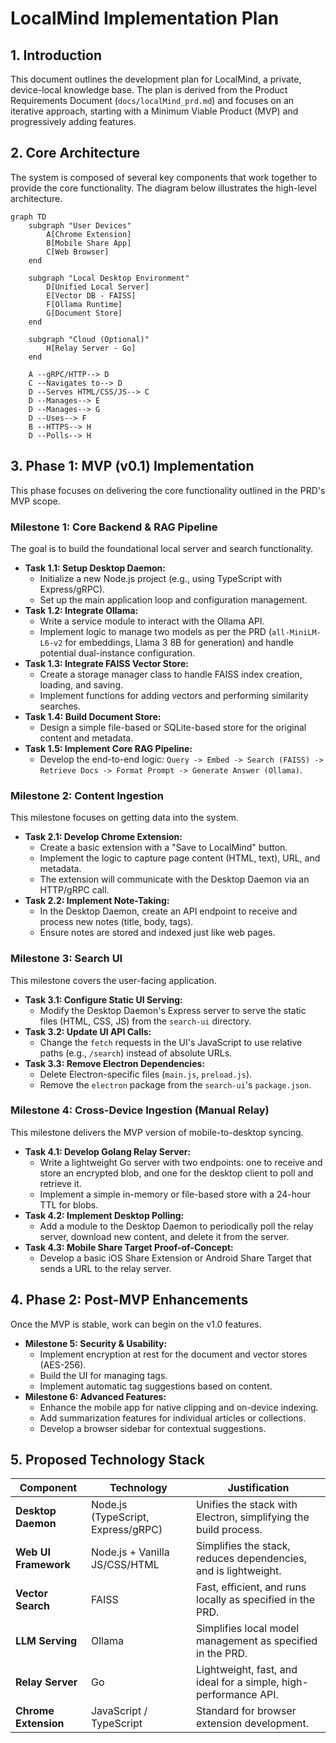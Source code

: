 # LocalMind Implementation Plan

## 1. Introduction

This document outlines the development plan for LocalMind, a private, device-local knowledge base. The plan is derived from the Product Requirements Document (`docs/localMind_prd.md`) and focuses on an iterative approach, starting with a Minimum Viable Product (MVP) and progressively adding features.

## 2. Core Architecture

The system is composed of several key components that work together to provide the core functionality. The diagram below illustrates the high-level architecture.

```mermaid
graph TD
    subgraph "User Devices"
        A[Chrome Extension]
        B[Mobile Share App]
        C[Web Browser]
    end

    subgraph "Local Desktop Environment"
        D[Unified Local Server]
        E[Vector DB - FAISS]
        F[Ollama Runtime]
        G[Document Store]
    end

    subgraph "Cloud (Optional)"
        H[Relay Server - Go]
    end

    A --gRPC/HTTP--> D
    C --Navigates to--> D
    D --Serves HTML/CSS/JS--> C
    D --Manages--> E
    D --Manages--> G
    D --Uses--> F
    B --HTTPS--> H
    D --Polls--> H
```

## 3. Phase 1: MVP (v0.1) Implementation

This phase focuses on delivering the core functionality outlined in the PRD's MVP scope.

### Milestone 1: Core Backend & RAG Pipeline

The goal is to build the foundational local server and search functionality.

- **Task 1.1: Setup Desktop Daemon:**
  - Initialize a new Node.js project (e.g., using TypeScript with Express/gRPC).
  - Set up the main application loop and configuration management.
- **Task 1.2: Integrate Ollama:**
  - Write a service module to interact with the Ollama API.
  - Implement logic to manage two models as per the PRD (`all-MiniLM-L6-v2` for embeddings, Llama 3 8B for generation) and handle potential dual-instance configuration.
- **Task 1.3: Integrate FAISS Vector Store:**
  - Create a storage manager class to handle FAISS index creation, loading, and saving.
  - Implement functions for adding vectors and performing similarity searches.
- **Task 1.4: Build Document Store:**
  - Design a simple file-based or SQLite-based store for the original content and metadata.
- **Task 1.5: Implement Core RAG Pipeline:**
  - Develop the end-to-end logic: `Query -> Embed -> Search (FAISS) -> Retrieve Docs -> Format Prompt -> Generate Answer (Ollama)`.

### Milestone 2: Content Ingestion

This milestone focuses on getting data into the system.

- **Task 2.1: Develop Chrome Extension:**
  - Create a basic extension with a "Save to LocalMind" button.
  - Implement the logic to capture page content (HTML, text), URL, and metadata.
  - The extension will communicate with the Desktop Daemon via an HTTP/gRPC call.
- **Task 2.2: Implement Note-Taking:**
  - In the Desktop Daemon, create an API endpoint to receive and process new notes (title, body, tags).
  - Ensure notes are stored and indexed just like web pages.

### Milestone 3: Search UI

This milestone covers the user-facing application.

- **Task 3.1: Configure Static UI Serving:**
  - Modify the Desktop Daemon's Express server to serve the static files (HTML, CSS, JS) from the `search-ui` directory.
- **Task 3.2: Update UI API Calls:**
  - Change the `fetch` requests in the UI's JavaScript to use relative paths (e.g., `/search`) instead of absolute URLs.
- **Task 3.3: Remove Electron Dependencies:**
  - Delete Electron-specific files (`main.js`, `preload.js`).
  - Remove the `electron` package from the `search-ui`'s `package.json`.

### Milestone 4: Cross-Device Ingestion (Manual Relay)

This milestone delivers the MVP version of mobile-to-desktop syncing.

- **Task 4.1: Develop Golang Relay Server:**
  - Write a lightweight Go server with two endpoints: one to receive and store an encrypted blob, and one for the desktop client to poll and retrieve it.
  - Implement a simple in-memory or file-based store with a 24-hour TTL for blobs.
- **Task 4.2: Implement Desktop Polling:**
  - Add a module to the Desktop Daemon to periodically poll the relay server, download new content, and delete it from the server.
- **Task 4.3: Mobile Share Target Proof-of-Concept:**
  - Develop a basic iOS Share Extension or Android Share Target that sends a URL to the relay server.

## 4. Phase 2: Post-MVP Enhancements

Once the MVP is stable, work can begin on the v1.0 features.

- **Milestone 5: Security & Usability:**
  - Implement encryption at rest for the document and vector stores (AES-256).
  - Build the UI for managing tags.
  - Implement automatic tag suggestions based on content.
- **Milestone 6: Advanced Features:**
  - Enhance the mobile app for native clipping and on-device indexing.
  - Add summarization features for individual articles or collections.
  - Develop a browser sidebar for contextual suggestions.

## 5. Proposed Technology Stack

| Component             | Technology                               | Justification                                                 |
| --------------------- | ---------------------------------------- | ------------------------------------------------------------- |
| **Desktop Daemon**    | Node.js (TypeScript, Express/gRPC)     | Unifies the stack with Electron, simplifying the build process. |
| **Web UI Framework**  | Node.js + Vanilla JS/CSS/HTML            | Simplifies the stack, reduces dependencies, and is lightweight. |
| **Vector Search**     | FAISS                                    | Fast, efficient, and runs locally as specified in the PRD.    |
| **LLM Serving**       | Ollama                                   | Simplifies local model management as specified in the PRD.    |
| **Relay Server**      | Go                                       | Lightweight, fast, and ideal for a simple, high-performance API. |
| **Chrome Extension**  | JavaScript / TypeScript                  | Standard for browser extension development.                   |